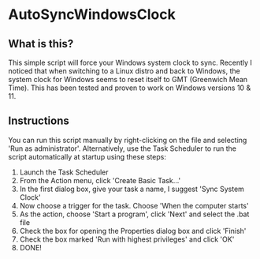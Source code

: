 # AutoSyncWindowsClock

## What is this?
This simple script will force your Windows system clock to sync. Recently I noticed that when switching to a Linux distro and back to Windows, the system clock for Windows seems to reset itself to GMT (Greenwich Mean Time). This has been tested and proven to work on Windows versions 10 & 11.

## Instructions
You can run this script manually by right-clicking on the file and selecting 'Run as administrator'. Alternatively, use the Task Scheduler to run the script automatically at startup using these steps:
1. Launch the Task Scheduler
2. From the Action menu, click 'Create Basic Task...'
3. In the first dialog box, give your task a name, I suggest 'Sync System Clock'
4. Now choose a trigger for the task. Choose 'When the computer starts'
5. As the action, choose 'Start a program', click 'Next' and select the .bat file
6. Check the box for opening the Properties dialog box and click 'Finish'
7. Check the box marked 'Run with highest privileges' and click 'OK'
8. DONE!
